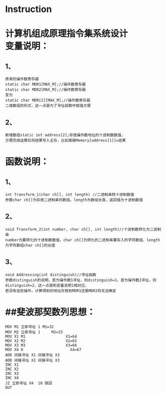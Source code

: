 # Instruction<br>
计算机组成原理指令集系统设计<br>
变量说明：<br>
==
1、
--
    原来的操作数寄存器
    static char MDR1[MAX_M];//操作数寄存器
    static char MDR2[MAX_M];//操作数寄存器
    变为
    static char MDR[2][MAX_M];//操作数寄存器
    二维数组的形式，这一点是为了寻址函数中赋值方便
2、
--
    新增数组static int address[2];存放操作数地址的十进制数数值，
    方便完成运算后将结果写入主存，比如直接Memory[address[1]]=结果

函数说明：
====
1、
--
    int Transform_1(char ch[], int length) //二进制串转十进制数值
    参数char ch[]为存放二进制串的数组，length为数组长度，返回值为十进制数值
2、
--
    void Transform_2(int number, char ch[], int length)//十进制数转化为二进制串
    number为要转化的十进制数数值，char ch[]为转化的二进制串要存入的字符数组，length为字符数组char ch[]的长度
3、
--
    void Addressing(int distinguish)//寻址函数
    参数distinguish的说明，若为操作数1寻址，则distinguish=1，若为操作数2寻址，则distinguish=2，这一点是和变量说明1相对应，
    若没有这些操作，计算得到的地址存放到MDR1还是MDR2将无法确定
##斐波那契数列思想：
==
    MOV M1 立即寻址 1 M1=32
    MOV M2 立即寻址 1     M2=33
    MOV X1 M1                  X1=64
    MOV X2 M2                  X2=65
    MOV X3 M3                  X3=66
    MOV X4 0                     X4=67
    ADD 间接寻址 X1 间接寻址 X3
    ADD 间接寻址 X2 间接寻址 X3
    INC X1
    INC X2
    INC X3
    INC X4
    JZ 立即寻址 X4  10 跳回
    OUT
